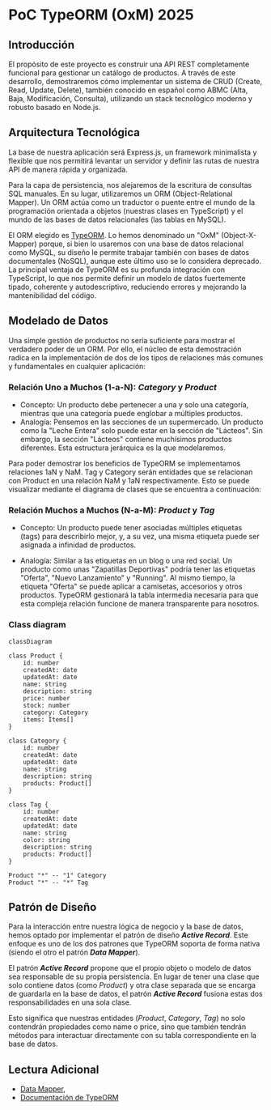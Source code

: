 # PoC TypeORM (OxM) 2025

## Introducción

El propósito de este proyecto es construir una API REST completamente funcional para gestionar un catálogo de productos. A través de este desarrollo, demostraremos cómo implementar un sistema de CRUD (Create, Read, Update, Delete), también conocido en español como ABMC (Alta, Baja, Modificación, Consulta), utilizando un stack tecnológico moderno y robusto basado en Node.js.

## Arquitectura Tecnológica

La base de nuestra aplicación será Express.js, un framework minimalista y flexible que nos permitirá levantar un servidor y definir las rutas de nuestra API de manera rápida y organizada.

Para la capa de persistencia, nos alejaremos de la escritura de consultas SQL manuales. En su lugar, utilizaremos un ORM (Object-Relational Mapper). Un ORM actúa como un traductor o puente entre el mundo de la programación orientada a objetos (nuestras clases en TypeScript) y el mundo de las bases de datos relacionales (las tablas en MySQL).

El ORM elegido es [TypeORM](https://typeorm.io/). Lo hemos denominado un "OxM" (Object-X-Mapper) porque, si bien lo usaremos con una base de datos relacional como MySQL, su diseño le permite trabajar también con bases de datos documentales (NoSQL), aunque este último uso se lo considera deprecado. La principal ventaja de TypeORM es su profunda integración con TypeScript, lo que nos permite definir un modelo de datos fuertemente tipado, coherente y autodescriptivo, reduciendo errores y mejorando la mantenibilidad del código.

## Modelado de Datos

Una simple gestión de productos no sería suficiente para mostrar el verdadero poder de un ORM. Por ello, el núcleo de esta demostración radica en la implementación de dos de los tipos de relaciones más comunes y fundamentales en cualquier aplicación:

### Relación Uno a Muchos (1-a-N): _Category_ y _Product_

- Concepto: Un producto debe pertenecer a una y solo una categoría, mientras que una categoría puede englobar a múltiples productos.
- Analogía: Pensemos en las secciones de un supermercado. Un producto como la "Leche Entera" solo puede estar en la sección de "Lácteos". Sin embargo, la sección "Lácteos" contiene muchísimos productos diferentes. Esta estructura jerárquica es la que modelaremos.

Para poder demostrar los beneficios de TypeORM se implementamos relaciones 1aN y NaM.
Tag y Category serán entidades que se relacionan con Product en una relación NaM y 1aN respectivamente. Esto se puede visualizar mediante el diagrama de clases que se encuentra a continuación:

### Relación Muchos a Muchos (N-a-M): _Product_ y _Tag_

- Concepto: Un producto puede tener asociadas múltiples etiquetas (tags) para describirlo mejor, y, a su vez, una misma etiqueta puede ser asignada a infinidad de productos.

- Analogía: Similar a las etiquetas en un blog o una red social. Un producto como unas "Zapatillas Deportivas" podría tener las etiquetas "Oferta", "Nuevo Lanzamiento" y "Running". Al mismo tiempo, la etiqueta "Oferta" se puede aplicar a camisetas, accesorios y otros productos. TypeORM gestionará la tabla intermedia necesaria para que esta compleja relación funcione de manera transparente para nosotros.

### Class diagram

```mermaid
classDiagram

class Product {
    id: number
    createdAt: date
    updatedAt: date
    name: string
    description: string
    price: number
    stock: number
    category: Category
    items: Items[]
}

class Category {
    id: number
    createdAt: date
    updatedAt: date
    name: string
    description: string
    products: Product[]
}

class Tag {
    id: number
    createdAt: date
    updatedAt: date
    name: string
    color: string
    description: string
    products: Product[]
}

Product "*" -- "1" Category
Product "*" -- "*" Tag
```

## Patrón de Diseño

Para la interacción entre nuestra lógica de negocio y la base de datos, hemos optado por implementar el patrón de diseño _**Active Record**_. Este enfoque es uno de los dos patrones que TypeORM soporta de forma nativa (siendo el otro el patrón _**Data Mapper**_).

El patrón _**Active Record**_ propone que el propio objeto o modelo de datos sea responsable de su propia persistencia. En lugar de tener una clase que solo contiene datos (como _Product_) y otra clase separada que se encarga de guardarla en la base de datos, el patrón _**Active Record**_ fusiona estas dos responsabilidades en una sola clase.

Esto significa que nuestras entidades (_Product_, _Category_, _Tag_) no solo contendrán propiedades como name o price, sino que también tendrán métodos para interactuar directamente con su tabla correspondiente en la base de datos.

## Lectura Adicional

- [Data Mapper](https://www.martinfowler.com/eaaCatalog/dataMapper.html),
- [Documentación de TypeORM](https://typeorm.io/docs/getting-started/)

